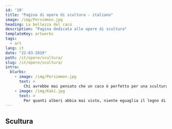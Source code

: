 ```yaml
---
id: '10'
title: "Pagina di opere di scultura - italiano"
image: /img/Persimmon.jpg
heading: La bellezza del caco
description: "Pagina dedicata alle opere di scultura"
templateKey: artworks
tags:
  - art
lang: it
date: "22-03-2019"
path: /it/opere/scultura/
slug: /it/opere/scultura/
intro:
  blurbs:
    - image: /img/Persimmon.jpg
      text: >
        Chi avrebbe mai pensato che un caco è perfetto per una scultura?
    - image: /img/Kaki.jpg
      text: >
        Per quanti alberi abbia mai visto, niente eguaglia il legno di caco...
---
```


## Scultura
